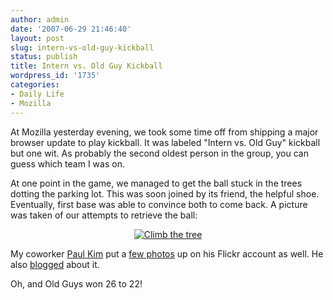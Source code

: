 ```yaml
---
author: admin
date: '2007-06-29 21:46:40'
layout: post
slug: intern-vs-old-guy-kickball
status: publish
title: Intern vs. Old Guy Kickball
wordpress_id: '1735'
categories:
- Daily Life
- Mozilla
---
```

At Mozilla yesterday evening, we took some time off from shipping a major browser update to play kickball. It was labeled "Intern vs. Old Guy" kickball but one wit. As probably the second oldest person in the group, you can guess which team I was on.

At one point in the game, we managed to get the ball stuck in the trees dotting the parking lot. This was soon joined by its friend, the helpful shoe. Eventually, first base was able to convince both to come back. A picture was taken of our attempts to retrieve the ball:

<a href="http://www.flickr.com/photo_zoom.gne?id=654288193&amp;size=m&amp;context=set-1556088"></a>
<p style="text-align: center"><a href="http://www.flickr.com/photo_zoom.gne?id=654288193&amp;size=m&amp;context=set-1556088"><img src="http://farm2.static.flickr.com/1242/654288193_068862a91f.jpg" alt="Climb the tree" /></a></p>
My coworker <a href="http://www.numenity.org/blog/">Paul Kim</a> put a <a href="http://www.flickr.com/photos/fmg2001/tags/kickball/">few photos</a> up on his Flickr account as well. He also <a href="http://www.numenity.org/blog/2007/06/29/iphone-free-for-all/">blogged</a> about it.

Oh, and Old Guys won 26 to 22!
